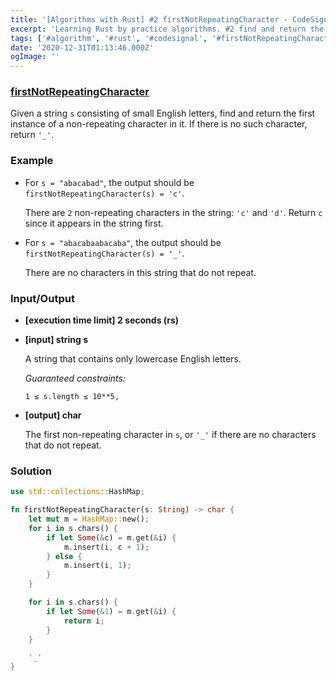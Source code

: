 ```yaml
---
title: '[Algorithms with Rust] #2 firstNotRepeatingCharacter - CodeSignal'
excerpt: 'Learning Rust by practice algorithms. #2 find and return the first instance of a non-repeating character in string s'
tags: ['#algorithm', '#rust', '#codesignal', '#firstNotRepeatingCharacter']
date: '2020-12-31T01:13:46.000Z'
ogImage: ''
---
```


### [firstNotRepeatingCharacter](https://app.codesignal.com/interview-practice/task/uX5iLwhc6L5ckSyNC/description)

Given a string `s` consisting of small English letters, find and return the first instance of a non-repeating character in it. If there is no such character, return `'_'`.

### Example

- For `s = "abacabad"`, the output should be
  `firstNotRepeatingCharacter(s) = 'c'`.

    There are `2` non-repeating characters in the string: `'c'` and `'d'`. Return `c` since it appears in the string first.

- For `s = "abacabaabacaba"`, the output should be
  `firstNotRepeatingCharacter(s) = '_'`.

    There are no characters in this string that do not repeat.

### Input/Output

- <b>[execution time limit] 2 seconds (rs)</b>

- <b>[input] string s</b>

  A string that contains only lowercase English letters.

  <i>Guaranteed constraints:</i>

  `1 ≤ s.length ≤ 10**5,`

- <b>[output] char</b>

  The first non-repeating character in `s`, or `'_'` if there are no characters that do not repeat.

### Solution

```rs
use std::collections::HashMap;

fn firstNotRepeatingCharacter(s: String) -> char {
    let mut m = HashMap::new();
    for i in s.chars() {
        if let Some(&c) = m.get(&i) {
            m.insert(i, c + 1);
        } else {
            m.insert(i, 1);
        }
    }

    for i in s.chars() {
        if let Some(&1) = m.get(&i) {
            return i;
        }
    }

    '_'
}
```
